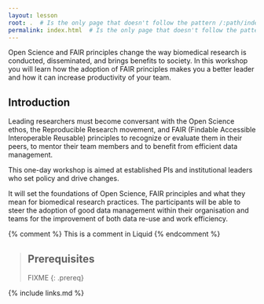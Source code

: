 ```yaml
---
layout: lesson
root: .  # Is the only page that doesn't follow the pattern /:path/index.html
permalink: index.html  # Is the only page that doesn't follow the pattern /:path/index.html
---
```


Open Science and FAIR principles change the way biomedical research is conducted, disseminated, and brings benefits to society. 
In this workshop you will learn how the adoption of FAIR principles makes you a better leader and how it can increase productivity of your team. 

## Introduction

Leading researchers must become conversant with the Open Science ethos, the Reproducible Research movement, 
and FAIR (Findable Accessible Interoperable Reusable) principles to recognize or evaluate them in their peers, 
to mentor their team members and to benefit from efficient data management. 

This one-day workshop is aimed at established PIs and institutional leaders who set policy and drive changes. 

It will set the foundations of Open Science, FAIR principles and what they mean for biomedical research practices. 
The participants will be able to steer the adoption of good data management within their organisation and teams for the improvement of 
both data re-use and work efficiency.

<!-- this is an html comment -->

{% comment %} This is a comment in Liquid {% endcomment %}

> ## Prerequisites
>
> FIXME
{: .prereq}

{% include links.md %}
